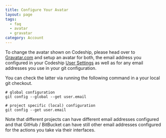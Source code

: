 ```yaml
---
title: Configure Your Avatar
layout: page
tags:
  - faq
  - avatar
  - gravatar
category: Account
---
```


To change the avatar shown on Codeship, please head over to [Gravatar.com](http://en.gravatar.com/) and setup an avatar for both, the email address you configured in your Codeship [User Settings](https://codeship.com/user/edit) as well as for any email addresses you use in your git configuration.

You can check the latter via running the following command in a your local git checkout.

```shell
# global configuration
git config --global --get user.email

# project specific (local) configuration
git config --get user.email
```

Note that different projects can have different email addresses configured and that GitHub / BitBucket can have still other email addresses configured for the actions you take via their interfaces.
